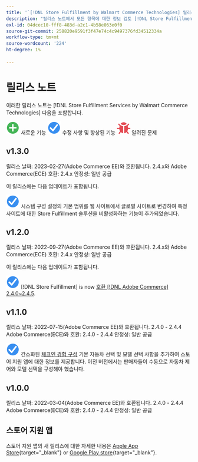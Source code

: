 ```yaml
---
title: '`[!DNL Store Fulfillment by Walmart Commerce Technologies] 릴리스 노트'''
description: "릴리스 노트에서 모든 항목에 대한 정보 검토 [!DNL Store Fulfillment by Walmart Commerce Technologies] 릴리스"
exl-id: 04dcec10-fff8-483d-a2c1-4b58e063e0f0
source-git-commit: 258820e9591f3f47e74c4c9497376fd34512334a
workflow-type: tm+mt
source-wordcount: '224'
ht-degree: 1%

---
```


# 릴리스 노트

이러한 릴리스 노트는 [!DNL Store Fulfillment Services by Walmart Commerce Technologies] 다음을 포함합니다.

![새로 만들기](../assets/new.svg) 새로운 기능
![해결된 문제](../assets/fix.svg) 수정 사항 및 향상된 기능
![알려진 문제](../assets/bug.svg) 알려진 문제

## v1.3.0

릴리스 날짜: 2023-02-27(Adobe Commerce EE)와 호환됩니다. 2.4.x와 Adobe Commerce(ECE) 호환: 2.4.x 안정성: 일반 공급

이 릴리스에는 다음 업데이트가 포함됩니다.

![새로 만들기](../assets/fix.svg)<!-- WMTP-795 --> 시스템 구성 설정의 기본 범위를 웹 사이트에서 글로벌 사이트로 변경하여 특정 사이트에 대한 Store Fulfillment 솔루션을 비활성화하는 기능이 추가되었습니다.

## v1.2.0

릴리스 날짜: 2022-09-27(Adobe Commerce EE)와 호환됩니다. 2.4.x와 Adobe Commerce(ECE) 호환: 2.4.x 안정성: 일반 공급

이 릴리스에는 다음 업데이트가 포함됩니다.

![새로 만들기](../assets/fix.svg) [!DNL Store Fulfillment] is now [호환 [!DNL Adobe Commerce] 2.4.0~2.4.5](https://experienceleague.adobe.com/docs/commerce-operations/release/product-availability.html).


## v1.1.0

릴리스 날짜: 2022-07-15(Adobe Commerce EE)와 호환됩니다. 2.4.0 - 2.4.4 Adobe Commerce(ECE)와 호환: 2.4.0 - 2.4.4 안정성: 일반 공급

![새로 만들기](../assets/fix.svg)<!-- WMTP-731 --> 간소화된 [체크인 경험 구성](check-in-experience-setup.md) 기본 자동차 선택 및 모델 선택 사항을 추가하여 스토어 지원 앱에 대한 정보를 제공합니다. 이전 버전에서는 판매자들이 수동으로 자동차 제어와 모델 선택을 구성해야 했습니다.

## v1.0.0

릴리스 날짜: 2022-03-04(Adobe Commerce EE)와 호환됩니다. 2.4.0 - 2.4.4 Adobe Commerce(ECE)와 호환: 2.4.0 - 2.4.4 안정성: 일반 공급

## 스토어 지원 앱

스토어 지원 앱의 새 릴리스에 대한 자세한 내용은 [Apple App Store](https://apps.apple.com/us/app/store-assist-by-walmart/id1609281539){target="_blank"} or [Google Play store](https://play.google.com/store/apps/details?id=com.walmart.faas.storeassist){target="_blank"}.
